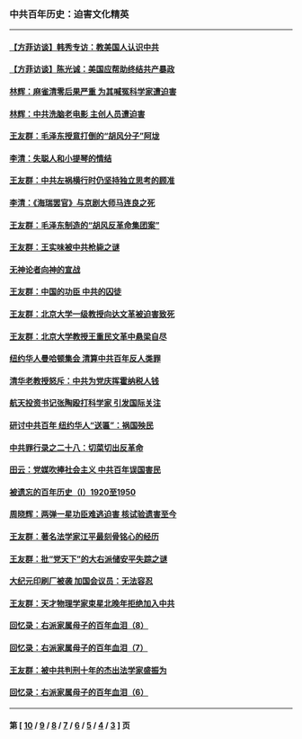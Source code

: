 ### 中共百年历史：迫害文化精英
---
#### [【方菲访谈】韩秀专访：教美国人认识中共](../../pages/nf1176111/n13821310.md?02160430) 
#### [【方菲访谈】陈光诚：美国应帮助终结共产暴政](../../pages/nf1176111/n13759521.md?02160430) 
#### [林辉：麻雀清零后果严重 为其喊冤科学家遭迫害](../../pages/nf1176111/n13746900.md?02160430) 
#### [林辉：中共洗脑老电影 主创人员遭迫害](../../pages/nf1176111/n13699437.md?02160430) 
#### [王友群：毛泽东授意打倒的“胡风分子”阿垅](../../pages/nf1176111/n13592541.md?02160430) 
#### [李清：失聪人和小提琴的情结](../../pages/nf1176111/n13459280.md?02160430) 
#### [王友群：中共左祸横行时仍坚持独立思考的顾准](../../pages/nf1176111/n13444722.md?02160430) 
#### [李清：《海瑞罢官》与京剧大师马连良之死](../../pages/nf1176111/n13412316.md?02160430) 
#### [王友群：毛泽东制造的“胡风反革命集团案”](../../pages/nf1176111/n13324909.md?02160430) 
#### [王友群：王实味被中共枪毙之谜](../../pages/nf1176111/n13307502.md?02160430) 
#### [无神论者向神的宣战](../../pages/nf1176111/n13281535.md?02160430) 
#### [王友群：中国的功臣 中共的囚徒](../../pages/nf1176111/n13291790.md?02160430) 
#### [王友群：北京大学一级教授向达文革被迫害致死](../../pages/nf1176111/n13150966.md?02160430) 
#### [王友群：北京大学教授王重民文革中悬梁自尽](../../pages/nf1176111/n13084645.md?02160430) 
#### [纽约华人曼哈顿集会 清算中共百年反人类罪](../../pages/nf1176111/n13084157.md?02160430) 
#### [清华老教授怒斥：中共为党庆挥霍纳税人钱](../../pages/nf1176111/n13071430.md?02160430) 
#### [航天投资书记张陶殴打科学家 引发国际关注](../../pages/nf1176111/n13069132.md?02160430) 
#### [研讨中共百年 纽约华人“送匾”：祸国殃民](../../pages/nf1176111/n13057367.md?02160430) 
#### [中共罪行录之二十八：切菜切出反革命](../../pages/nf1176111/n13030600.md?02160430) 
#### [田云：党媒吹捧社会主义 中共百年误国害民](../../pages/nf1176111/n13006682.md?02160430) 
#### [被遗忘的百年历史（I）1920至1950](../../pages/nf1176111/n12986411.md?02160430) 
#### [周晓辉：两弹一星功臣难逃迫害 核试验遗害至今](../../pages/nf1176111/n12974997.md?02160430) 
#### [王友群：著名法学家江平最刻骨铭心的经历](../../pages/nf1176111/n12970787.md?02160430) 
#### [王友群：批“党天下”的大右派储安平失踪之谜](../../pages/nf1176111/n12954229.md?02160430) 
#### [大纪元印刷厂被袭 加国会议员：无法容忍](../../pages/nf1176111/n12883028.md?02160430) 
#### [王友群：天才物理学家束星北晚年拒绝加入中共](../../pages/nf1176111/n12792913.md?02160430) 
#### [回忆录：右派家属母子的百年血泪（8）](../../pages/nf1176111/n12706196.md?02160430) 
#### [回忆录：右派家属母子的百年血泪（7）](../../pages/nf1176111/n12706191.md?02160430) 
#### [王友群：被中共判刑十年的杰出法学家盛振为](../../pages/nf1176111/n12706141.md?02160430) 
#### [回忆录：右派家属母子的百年血泪（6）](../../pages/nf1176111/n12698863.md?02160430) 

---
#### 第 [ [10](./10.md?02160430) / [9](./9.md?02160430) / [8](./8.md?02160430) / [7](./7.md?02160430) / [6](./6.md?02160430) / [5](./5.md?02160430) / [4](./4.md?02160430) / [3](./3.md?02160430) ] 页
